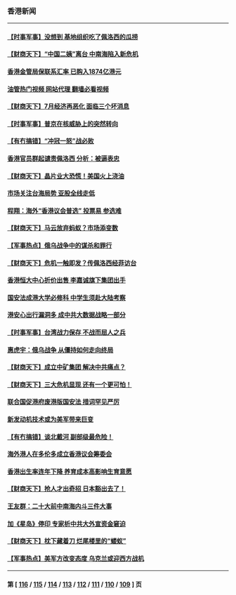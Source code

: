 ### 香港新闻
---
#### [【时事军事】没想到 基地组织吃了佩洛西的瓜捞](../../pages/ncid1349362/n13797112.md?08080445) 
#### [【财商天下】“中国二姨”离台 中南海陷入新危机](../../pages/ncid1349362/n13796698.md?08080445) 
#### [香港金管局保联系汇率 已购入1874亿港元](../../pages/ncid1349362/n13796058.md?08080445) 
#### [油管热门视频 网站代理 翻墙必看视频](http://209.222.30.114:81/youtube.html?08080445)
#### [【财商天下】7月经济再恶化 面临三个坏消息](../../pages/ncid1349362/n13795821.md?08080445) 
#### [【时事军事】普京在核威胁上的突然转向](../../pages/ncid1349362/n13795291.md?08080445) 
#### [【有冇搞错】“冲冠一怒”战必败](../../pages/ncid1349362/n13795285.md?08080445) 
#### [香港官员群起谴责佩洛西 分析：被逼表忠](../../pages/ncid1349362/n13795260.md?08080445) 
#### [【财商天下】晶片业大恐慌！美国火上浇油](../../pages/ncid1349362/n13794888.md?08080445) 
#### [市场关注台海局势 亚股全线走低](../../pages/ncid1349362/n13794444.md?08080445) 
#### [程翔：海外“香港议会普选” 投票易 参选难](../../pages/ncid1349362/n13794180.md?08080445) 
#### [【财商天下】马云放弃蚂蚁？市场添变数](../../pages/ncid1349362/n13794043.md?08080445) 
#### [【军事热点】俄乌战争中的谋杀和罪行](../../pages/ncid1349362/n13794020.md?08080445) 
#### [【财商天下】危机一触即发？传佩洛西经菲访台](../../pages/ncid1349362/n13793484.md?08080445) 
#### [香港恒大中心折价出售 李嘉诚旗下集团出手](../../pages/ncid1349362/n13793468.md?08080445) 
#### [国安法成港大学必修科 中学生须赴大陆考察](../../pages/ncid1349362/n13793389.md?08080445) 
#### [港安心出行漏洞多 成中共大数据战略一部分](../../pages/ncid1349362/n13793044.md?08080445) 
#### [【时事军事】台湾战力保存 不战而屈人之兵](../../pages/ncid1349362/n13792389.md?08080445) 
#### [惠虎宇：俄乌战争 从僵持如何走向终局](../../pages/ncid1349362/n13792139.md?08080445) 
#### [【财商天下】成立中矿集团 解决中共痛点？](../../pages/ncid1349362/n13791867.md?08080445) 
#### [【财商天下】三大危机显现 还有一个更可怕！](../../pages/ncid1349362/n13791120.md?08080445) 
#### [联合国促港府废港版国安法 措词罕见严厉](../../pages/ncid1349362/n13790942.md?08080445) 
#### [新发动机技术或为美军带来巨变](../../pages/ncid1349362/n13790662.md?08080445) 
#### [【有冇搞错】谈北戴河 副部级最危险！](../../pages/ncid1349362/n13790376.md?08080445) 
#### [海外港人在多伦多成立香港议会筹委会](../../pages/ncid1349362/n13790347.md?08080445) 
#### [香港出生率连年下降 养育成本高影响生育意愿](../../pages/ncid1349362/n13790511.md?08080445) 
#### [【财商天下】抢人才出奇招 日本豁出去了！](../../pages/ncid1349362/n13790342.md?08080445) 
#### [王友群：二十大前中南海内斗三件大事](../../pages/ncid1349362/n13789729.md?08080445) 
#### [加《星岛》停印 专家析中共大外宣资金窘迫](../../pages/ncid1349362/n13789697.md?08080445) 
#### [【财商天下】枕下藏着刀 烂尾楼里的“蝼蚁”](../../pages/ncid1349362/n13789588.md?08080445) 
#### [【军事热点】美军方改变态度 乌克兰或迎西方战机](../../pages/ncid1349362/n13789431.md?08080445) 

---
#### 第 [ [116](./116.md?08080445) / [115](./115.md?08080445) / [114](./114.md?08080445) / [113](./113.md?08080445) / [112](./112.md?08080445) / [111](./111.md?08080445) / [110](./110.md?08080445) / [109](./109.md?08080445) ] 页
